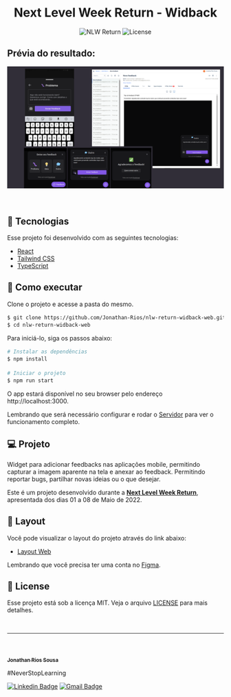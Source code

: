 <h1 align="center">Next Level Week Return - Widback</h1>

<p align="center">
 <img src="https://img.shields.io/static/v1?label=NLW&message=Return&color=E51C44&labelColor=0A1033" alt="NLW Return" />
  <img alt="License" src="https://img.shields.io/static/v1?label=license&message=MIT&color=E51C44&labelColor=0A1033">
</p>

##  Prévia do resultado:
![cover](.github/widget-nlwreturn.png?style=flat)

<br>

## 🧪 Tecnologias

Esse projeto foi desenvolvido com as seguintes tecnologias:

- [React](https://reactjs.org)
- [Tailwind CSS](https://tailwindcss.com/)
- [TypeScript](https://www.typescriptlang.org/)

## 🚀 Como executar

Clone o projeto e acesse a pasta do mesmo.

```bash
$ git clone https://github.com/Jonathan-Rios/nlw-return-widback-web.git
$ cd nlw-return-widback-web
```

Para iniciá-lo, siga os passos abaixo:
```bash
# Instalar as dependências
$ npm install

# Iniciar o projeto
$ npm run start
```
O app estará disponível no seu browser pelo endereço http://localhost:3000.

Lembrando que será necessário configurar e rodar o [Servidor](https://link/) para ver o funcionamento completo.

## 💻 Projeto
Widget para adicionar feedbacks nas aplicações mobile, permitindo capturar a imagem aparente na tela e anexar ao feedback. Permitindo reportar bugs, partilhar novas ideias ou o que desejar. 

Este é um projeto desenvolvido durante a **[Next Level Week Return](https://nextlevelweek.com/)**, apresentada dos dias 01 a 08 de Maio de 2022.


## 🔖 Layout

Você pode visualizar o layout do projeto através do link abaixo:

- [Layout Web](https://www.figma.com/community/file/1102912516166573468) 

Lembrando que você precisa ter uma conta no [Figma](http://figma.com/).

## 📝 License

Esse projeto está sob a licença MIT. Veja o arquivo [LICENSE](./LICENSE.md) para mais detalhes.

<br />

---
<br />

<a href="https://github.com/Jonathan-Rios">
 <img src="https://github.com/Jonathan-Rios.png" width="100px;" alt="" style="border-radius:50%; max-width: 100%;" />
 <br />
 <sub><b>Jonathan Rios Sousa</b></sub></a>

#NeverStopLearning

[![Linkedin Badge](https://img.shields.io/badge/-Jonathan-blue?style=flat-square&logo=Linkedin&logoColor=white&link=https://www.linkedin.com/in/jonathan-rios-sousa-19b3431b6/)](https://www.linkedin.com/in/tgmarinho/) 
[![Gmail Badge](https://img.shields.io/badge/-jonathan.riosousa@gmail.com-c14438?style=flat-square&logo=Gmail&logoColor=white&link=mailto:jonathan.riosousa@gmail.com)](mailto:jonathan.riosousa@gmail.com)